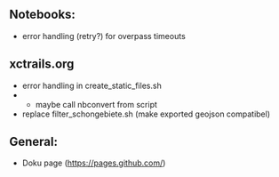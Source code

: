 ## Notebooks:
* error handling (retry?) for overpass timeouts

## xctrails.org
* error handling in create_static_files.sh
* * maybe call nbconvert from script
* replace filter_schongebiete.sh (make exported geojson compatibel)

## General:
* Doku page (https://pages.github.com/)